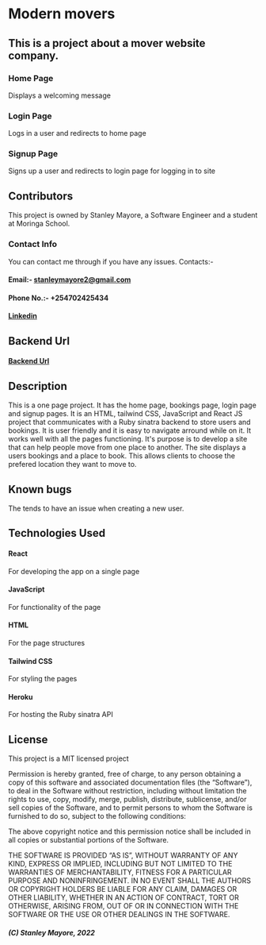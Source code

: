 # Modern movers
## This is a project about a mover website company.

### Home Page
Displays a welcoming message

### Login Page
Logs in a user and redirects to home page


### Signup Page
Signs up a user and redirects to login page for logging in to site

## Contributors
This project is owned by Stanley Mayore, a Software Engineer and a student at Moringa School.
### Contact Info
You can contact me through if you have any issues. 
Contacts:-
   #### Email:- stanleymayore2@gmail.com
   #### Phone No.:- +254702425434
   #### [Linkedin]("www.linkedin.com/in/stanley-mayore")


## Backend Url
#### [Backend Url]("https://github.com/Leestan360/modern_movers-backend.git")

## Description
This is a one page project. It has the home page, bookings page, login page and signup pages. 
It is an HTML, tailwind CSS, JavaScript and React JS project that communicates with a Ruby sinatra backend to store users and bookings.
It is user friendly and it is easy to navigate arround while on it. It works well with all the pages functioning.
It's purpose is to develop a site that can help people move from one place to another.
The site displays a users bookings and a place to book. This allows clients to choose
the prefered location they want to move to.

## Known bugs
The tends to have an issue when creating a new user.

## Technologies Used

#### React
For developing the app on a single page
#### JavaScript
For functionality of the page
#### HTML 
For the page structures
#### Tailwind CSS
For styling the pages

#### Heroku
For hosting the Ruby sinatra API

## License 
This project is a MIT licensed project

Permission is hereby granted, free of charge, to any person obtaining a copy of this software and associated documentation files (the “Software”), to deal in the Software without restriction, including without limitation the rights to use, copy, modify, merge, publish, distribute, sublicense, and/or sell copies of the Software, and to permit persons to whom the Software is furnished to do so, subject to the following conditions:

The above copyright notice and this permission notice shall be included in all copies or substantial portions of the Software.

THE SOFTWARE IS PROVIDED “AS IS”, WITHOUT WARRANTY OF ANY KIND, EXPRESS OR IMPLIED, INCLUDING BUT NOT LIMITED TO THE WARRANTIES OF MERCHANTABILITY, FITNESS FOR A PARTICULAR PURPOSE AND NONINFRINGEMENT. IN NO EVENT SHALL THE AUTHORS OR COPYRIGHT HOLDERS BE LIABLE FOR ANY CLAIM, DAMAGES OR OTHER LIABILITY, WHETHER IN AN ACTION OF CONTRACT, TORT OR OTHERWISE, ARISING FROM, OUT OF OR IN CONNECTION WITH THE SOFTWARE OR THE USE OR OTHER DEALINGS IN THE SOFTWARE.

##### (C) Stanley Mayore, 2022